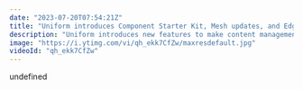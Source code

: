 ```yaml
---
date: "2023-07-20T07:54:21Z"
title: "Uniform introduces Component Starter Kit, Mesh updates, and Edgehancers"
description: "Uniform introduces new features to make content management faster and more efficient for teams. The Component Starter Kit offers open-source, customizable components for building key pages, while improved data connections via Mesh allow for easier setup and fast edge-cached content delivery. \n\nUniform Canvas now supports dynamic component patterns and one-click integration with any data source, giving marketers more flexibility in content creation. \n\nEdgehancers automatically pull selected content to the CDN edge, ensuring pages render in under 50 ms for improved performance and SEO benefits.\n\nLearn more at https://uniform.dev"
image: "https://i.ytimg.com/vi/qh_ekk7CfZw/maxresdefault.jpg"
videoId: "qh_ekk7CfZw"
---
```


undefined